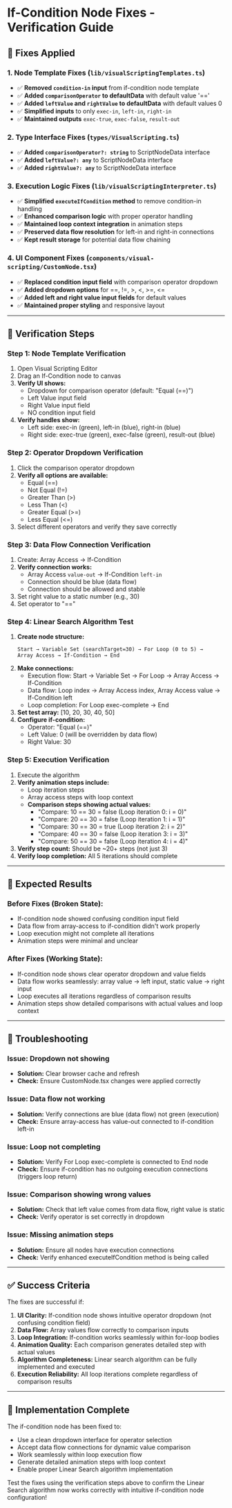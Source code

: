 # If-Condition Node Fixes - Verification Guide

## 🎯 **Fixes Applied**

### **1. Node Template Fixes (`lib/visualScriptingTemplates.ts`)**
- ✅ **Removed `condition-in` input** from if-condition node template
- ✅ **Added `comparisonOperator` to defaultData** with default value '=='
- ✅ **Added `leftValue` and `rightValue` to defaultData** with default values 0
- ✅ **Simplified inputs** to only `exec-in`, `left-in`, `right-in`
- ✅ **Maintained outputs** `exec-true`, `exec-false`, `result-out`

### **2. Type Interface Fixes (`types/VisualScripting.ts`)**
- ✅ **Added `comparisonOperator?: string`** to ScriptNodeData interface
- ✅ **Added `leftValue?: any`** to ScriptNodeData interface  
- ✅ **Added `rightValue?: any`** to ScriptNodeData interface

### **3. Execution Logic Fixes (`lib/visualScriptingInterpreter.ts`)**
- ✅ **Simplified `executeIfCondition` method** to remove condition-in handling
- ✅ **Enhanced comparison logic** with proper operator handling
- ✅ **Maintained loop context integration** in animation steps
- ✅ **Preserved data flow resolution** for left-in and right-in connections
- ✅ **Kept result storage** for potential data flow chaining

### **4. UI Component Fixes (`components/visual-scripting/CustomNode.tsx`)**
- ✅ **Replaced condition input field** with comparison operator dropdown
- ✅ **Added dropdown options** for ==, !=, >, <, >=, <=
- ✅ **Added left and right value input fields** for default values
- ✅ **Maintained proper styling** and responsive layout

---

## 🧪 **Verification Steps**

### **Step 1: Node Template Verification**
1. Open Visual Scripting Editor
2. Drag an If-Condition node to canvas
3. **Verify UI shows:**
   - Dropdown for comparison operator (default: "Equal (==)")
   - Left Value input field
   - Right Value input field
   - NO condition input field
4. **Verify handles show:**
   - Left side: exec-in (green), left-in (blue), right-in (blue)
   - Right side: exec-true (green), exec-false (green), result-out (blue)

### **Step 2: Operator Dropdown Verification**
1. Click the comparison operator dropdown
2. **Verify all options are available:**
   - Equal (==)
   - Not Equal (!=)
   - Greater Than (>)
   - Less Than (<)
   - Greater Equal (>=)
   - Less Equal (<=)
3. Select different operators and verify they save correctly

### **Step 3: Data Flow Connection Verification**
1. Create: Array Access → If-Condition
2. **Verify connection works:**
   - Array Access `value-out` → If-Condition `left-in`
   - Connection should be blue (data flow)
   - Connection should be allowed and stable
3. Set right value to a static number (e.g., 30)
4. Set operator to "==" 

### **Step 4: Linear Search Algorithm Test**
1. **Create node structure:**
   ```
   Start → Variable Set (searchTarget=30) → For Loop (0 to 5) → 
   Array Access → If-Condition → End
   ```
2. **Make connections:**
   - Execution flow: Start → Variable Set → For Loop → Array Access → If-Condition
   - Data flow: Loop index → Array Access index, Array Access value → If-Condition left
   - Loop completion: For Loop exec-complete → End
3. **Set test array:** [10, 20, 30, 40, 50]
4. **Configure if-condition:**
   - Operator: "Equal (==)"
   - Left Value: 0 (will be overridden by data flow)
   - Right Value: 30

### **Step 5: Execution Verification**
1. Execute the algorithm
2. **Verify animation steps include:**
   - Loop iteration steps
   - Array access steps with loop context
   - **Comparison steps showing actual values:**
     - "Compare: 10 == 30 = false (Loop iteration 0: i = 0)"
     - "Compare: 20 == 30 = false (Loop iteration 1: i = 1)"
     - "Compare: 30 == 30 = true (Loop iteration 2: i = 2)"
     - "Compare: 40 == 30 = false (Loop iteration 3: i = 3)"
     - "Compare: 50 == 30 = false (Loop iteration 4: i = 4)"
3. **Verify step count:** Should be ~20+ steps (not just 3)
4. **Verify loop completion:** All 5 iterations should complete

---

## 🎯 **Expected Results**

### **Before Fixes (Broken State):**
- If-condition node showed confusing condition input field
- Data flow from array-access to if-condition didn't work properly
- Loop execution might not complete all iterations
- Animation steps were minimal and unclear

### **After Fixes (Working State):**
- If-condition node shows clear operator dropdown and value fields
- Data flow works seamlessly: array value → left input, static value → right input
- Loop executes all iterations regardless of comparison results
- Animation steps show detailed comparisons with actual values and loop context

---

## 🚨 **Troubleshooting**

### **Issue: Dropdown not showing**
- **Solution:** Clear browser cache and refresh
- **Check:** Ensure CustomNode.tsx changes were applied correctly

### **Issue: Data flow not working**
- **Solution:** Verify connections are blue (data flow) not green (execution)
- **Check:** Ensure array-access has value-out connected to if-condition left-in

### **Issue: Loop not completing**
- **Solution:** Verify For Loop exec-complete is connected to End node
- **Check:** Ensure if-condition has no outgoing execution connections (triggers loop return)

### **Issue: Comparison showing wrong values**
- **Solution:** Check that left value comes from data flow, right value is static
- **Check:** Verify operator is set correctly in dropdown

### **Issue: Missing animation steps**
- **Solution:** Ensure all nodes have execution connections
- **Check:** Verify enhanced executeIfCondition method is being called

---

## ✅ **Success Criteria**

The fixes are successful if:

1. **UI Clarity:** If-condition node shows intuitive operator dropdown (not confusing condition field)
2. **Data Flow:** Array values flow correctly to comparison inputs
3. **Loop Integration:** If-condition works seamlessly within for-loop bodies
4. **Animation Quality:** Each comparison generates detailed step with actual values
5. **Algorithm Completeness:** Linear search algorithm can be fully implemented and executed
6. **Execution Reliability:** All loop iterations complete regardless of comparison results

---

## 🎉 **Implementation Complete**

The if-condition node has been fixed to:
- Use a clean dropdown interface for operator selection
- Accept data flow connections for dynamic value comparison
- Work seamlessly within loop execution flow
- Generate detailed animation steps with loop context
- Enable proper Linear Search algorithm implementation

Test the fixes using the verification steps above to confirm the Linear Search algorithm now works correctly with intuitive if-condition node configuration!
